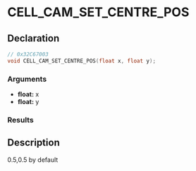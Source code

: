 # CELL_CAM_SET_CENTRE_POS

## Declaration
```cpp
// 0x32C67003
void CELL_CAM_SET_CENTRE_POS(float x, float y);
```

### Arguments
- **float:** x
- **float:** y

### Results

## Description
0.5,0.5 by default